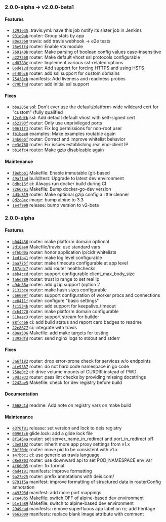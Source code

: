 ### 2.0.0-alpha -> v2.0.0-beta1

#### Features

 - [`f291e35`](https://github.com/deis/router/commit/f291e35dfc4b992c0f0946c40b2a0ff115815d92) .travis.yml: have this job notify its sister job in Jenkins
 - [`931e9ab`](https://github.com/deis/router/commit/931e9ab63d2b9e0cd63b38d3bb09164525c7a4e6) router: Group stats by app
 - [`80e23b0`](https://github.com/deis/router/commit/80e23b009f9fe266f7ba183bd533d5db61f5a342) travis: add travis webhook -> e2e tests
 - [`76e9ff4`](https://github.com/deis/router/commit/76e9ff4d551122d78eccebd9d8e41a8c61e4f1b7) router: Enable vts module
 - [`769140b`](https://github.com/deis/router/commit/769140b1fcc9deede7be518f2a24633b146246f5) router: Make parsing of boolean config values case-insensitive
 - [`a227568`](https://github.com/deis/router/commit/a227568a0cea932fb971595de6fb9a3442bff4f7) router: Make default vhost ssl protocols configurable
 - [`ad8788c`](https://github.com/deis/router/commit/ad8788c596c3badfc24b6232d0759e32cf148341) router: Implement various ssl-related options
 - [`06de12d`](https://github.com/deis/router/commit/06de12d82232e7f92a6d4e5c2d289fe624545c49) router: Add support for forcing HTTPS and using HSTS
 - [`ef40bc6`](https://github.com/deis/router/commit/ef40bc625f1e5c4021107be4691d801dd51b681d) router: add ssl support for custom domains
 - [`754f8cb`](https://github.com/deis/router/commit/754f8cb38490c2fe4b2b12f55ebe12fc42680ee5) manifests: Add liveness and readiness probes
 - [`d79bf4d`](https://github.com/deis/router/commit/d79bf4dceee854debb0714deb9d088c22160885d) router: add initial ssl support

#### Fixes

 - [`bba285e`](https://github.com/deis/router/commit/bba285eb252f2b3d6a3e56ec6d97e4b5d19eeccf) ssl: Don't ever use the default/platform-wide wildcard cert for "custom" (fully qualified
 - [`f2c0dfb`](https://github.com/deis/router/commit/f2c0dfb8bb81e14a8413701697e832f2f078fbc0) ssl: Add default default vhost with self-signed cert
 - [`a52293f`](https://github.com/deis/router/commit/a52293f363189891ede28c0be69b12e5ff409278) router: Only use unprivileged ports
 - [`90611f3`](https://github.com/deis/router/commit/90611f3f76684b66aeacbb9860208c9039abcc00) router: Fix log permissions for non-root user
 - [`fb1bee0`](https://github.com/deis/router/commit/fb1bee0cdad14f6a300c0e4a44ad8afbd82e12f2) examples: Make examples routable again
 - [`24b6ebf`](https://github.com/deis/router/commit/24b6ebf4b7d36ac189b70fc517750555c3825f0a) router: Correct and improve whitelist behavior
 - [`ee3d768`](https://github.com/deis/router/commit/ee3d76891e17aef543f2d64e164dfac2a354ec23) router: Fix issues establishing real end-client IP
 - [`bb1dfc4`](https://github.com/deis/router/commit/bb1dfc48d5d777479ffc1d0158409897b003f7e7) router: Make gzip disableable again

#### Maintenance

 - [`f8ebbb1`](https://github.com/deis/router/commit/f8ebbb182061d365ef632b9e17ee9b97917e3588) Makefile: Enable immutable (git-based
 - [`49af1ad`](https://github.com/deis/router/commit/49af1ad345c2208a7a989f41c7841d6208319a43) build/test: Upgrade to latest dev environment
 - [`8dbc15f`](https://github.com/deis/router/commit/8dbc15ffcfd8340effb42a4404a3293cf75985c0) ci: Always run docker build during CI
 - [`72667e1`](https://github.com/deis/router/commit/72667e1eeb169ebfcfe3524fbc9073f780b2b017) Makefile: Bump docker-go-dev version
 - [`4d3c319`](https://github.com/deis/router/commit/4d3c319a729d6ecc9d17d68440e8026b4dad4900) router: Make optional gzip config a little cleaner
 - [`8d2c8ec`](https://github.com/deis/router/commit/8d2c8ec5cf9351cd03632b2bd5601ec9bf28a291) image: bump alpine to 3.3
 - [`1e4f998`](https://github.com/deis/router/commit/1e4f998f0bebf58737b9fa01d9b634df4c6f9419) release: bump version to v2-beta

### 2.0.0-alpha

#### Features

 - [`b044436`](https://github.com/deis/router/commit/b04443627770f620b019ce6c1ae7c240d1e54ae8) router: make platform domain optional
 - [`2d18ae0`](https://github.com/deis/router/commit/2d18ae0fe161dc99594de7401f06e078a0cc0789) Makefile/travis: use standard vars
 - [`ef6bd0a`](https://github.com/deis/router/commit/ef6bd0ab0b1c38c85821f06855715ce9d90d37e7) router: honor application ip/cidr whitelists
 - [`1ed1b41`](https://github.com/deis/router/commit/1ed1b41a84cd00eb8c7dc91573dc3adc322cf4ec) router: make log level configurable
 - [`3aa775f`](https://github.com/deis/router/commit/3aa775fc96bcffa89815a85b46d598b141fcc5fe) router: make timeouts configurable at app level
 - [`187adc7`](https://github.com/deis/router/commit/187adc7a2396fbe990450c4579979dd9c62490ba) router: add router healthchecks
 - [`abb4ccd`](https://github.com/deis/router/commit/abb4ccd70dafd0afab52b4fbf0a7c5fd62cbd82f) router: support configurable client_max_body_size
 - [`fa6d289`](https://github.com/deis/router/commit/fa6d2899c87ed2773e076e4fd34c8c6eaf2f32f4) router: trust ip range to set real ip
 - [`a94e38a`](https://github.com/deis/router/commit/a94e38aa031d67db1c9deaa3bf388f3725eeccf6) router: add gzip support (option 2
 - [`2132bce`](https://github.com/deis/router/commit/2132bcefbb625208eff88ec1e15e17c0b09af037) router: make hash sizes configurable
 - [`c66699f`](https://github.com/deis/router/commit/c66699f4c7108fe6c38c37b84aa53bb4f1c5f730) router: support configuration of worker procs and connections
 - [`ce8411f`](https://github.com/deis/router/commit/ce8411f64365e0640e114edcce825e462c37a944) router: configure "basic settings"
 - [`fc1534b`](https://github.com/deis/router/commit/fc1534b87d2578d37d028e57868cea797cbe3cee) router: add support for keepalive_timeout
 - [`dcb4278`](https://github.com/deis/router/commit/dcb42784bf1f5df060114ac5adf4f351b53d4934) router: make platform domain configurable
 - [`51baec3`](https://github.com/deis/router/commit/51baec304ce820c3681a37085c7c5e5d28b28827) router: support stream for builder
 - [`88fc466`](https://github.com/deis/router/commit/88fc4662ae663093994dd7b1928a2a57d903ffae) ci: add build status and report card badges to readme
 - [`22e8677`](https://github.com/deis/router/commit/22e86772baec4f5ec0c40fbba25ef91179879219) ci: integrate with travis
 - [`d8aa506`](https://github.com/deis/router/commit/d8aa506f5d0ac928ce57df173f6fd2e3951e9e3d) Makefile: add make targets for testing
 - [`2392dfd`](https://github.com/deis/router/commit/2392dfda61d062a105599e8ff0054302479997f2) router: send nginx logs to stdout and stderr

#### Fixes

 - [`3a6f182`](https://github.com/deis/router/commit/3a6f1823826deb514f48e0cb6b23cb27fe62ffdd) router: drop error-prone check for services w/o endpoints
 - [`afe9357`](https://github.com/deis/router/commit/afe9357b93cc7375053f4e3c3151a6c78b8c5bf9) router: do not hard code namespace in go code
 - [`758e0c2`](https://github.com/deis/router/commit/758e0c2fd1d544096dcf9628631526a15dad28ac) ci: drive volume mounts of CURDIR instead of PWD
 - [`50d3932`](https://github.com/deis/router/commit/50d39328421574c2677281d63b8913b4a6f6760e) router: pass lint checks by providing missing docstrings
 - [`2242ae5`](https://github.com/deis/router/commit/2242ae57d9f228fcb88160c8c4c687d170660b56) Makefile: check for dev registry before build

#### Documentation

 - [`5668c1d`](https://github.com/deis/router/commit/5668c1d65d26652075eaa16eaab576b9d36124b4) readme: Add note on registry vars on make build

#### Maintenance

 - [`e376f81`](https://github.com/deis/router/commit/e376f815b4ae249bee626d158ce5ed8e8017dfe2) release: set version and lock to deis registry
 - [`0096fc6`](https://github.com/deis/router/commit/0096fc6074915f5862b7ce4e508eddc60cc209e9) glide.lock: add a glide lock file
 - [`8f1464a`](https://github.com/deis/router/commit/8f1464a96825e47f881bc482a99322d5a448b26c) router: set server_name_in_redirect and port_in_redirect off
 - [`c3e8102`](https://github.com/deis/router/commit/c3e8102ae2c61adcfb44e08334e3764410e4d83d) router: inherit more app proxy settings from v1.x
 - [`5bff0dc`](https://github.com/deis/router/commit/5bff0dc0dacb3deda06f3dfffa06d83f99b157db) router: move pid to be consistent with v1.x
 - [`a47bbc1`](https://github.com/deis/router/commit/a47bbc13d7762ae15cb50cc1b6d0821acbc91f06) ci: use generic as travis language
 - [`d8e8803`](https://github.com/deis/router/commit/d8e8803aad4b8e13f4bebda3c86289f98a705725) router: use downward api to set POD_NAMESPACE env var
 - [`4f60d05`](https://github.com/deis/router/commit/4f60d05b2b40ffcf43b7e93e93de4b97eed04e29) router: fix format
 - [`dad4181`](https://github.com/deis/router/commit/dad4181e67563b3d5301f6f9817cfed9371be442) manifests: improve formatting
 - [`9a27e25`](https://github.com/deis/router/commit/9a27e253fc7ac51c0f602096a1ff8a38301facb9) router: prefix annotations with deis.com/
 - [`9791f5a`](https://github.com/deis/router/commit/9791f5ab45623a6dbf8d4fbd6f9152b4913472be) manifest: improve formatting of structured data in routerConfig annotation
 - [`a49393d`](https://github.com/deis/router/commit/a49393da71c8451adabe46e24b1757d3a2b86bc6) manifest: add more port mappings
 - [`2ce48b5`](https://github.com/deis/router/commit/2ce48b53ec9e2bb7084e728fadb15b6755ecde44) Makefile: switch OFF of alpine-based dev environment
 - [`b1e1a89`](https://github.com/deis/router/commit/b1e1a892d5c6be51e8c6b58be58badd0d781b2d7) Makefile: switch to alpine-based dev environment
 - [`2949cad`](https://github.com/deis/router/commit/2949cad4ffcec0092ffa2d296f6e8fea6f0b6333) manifests: remove superfluous app label on rc; add heritage
 - [`9662009`](https://github.com/deis/router/commit/9662009ed13c336a4e21d75b2cfced46bc3efa3f) manifests: replace blank image attribute with comment
